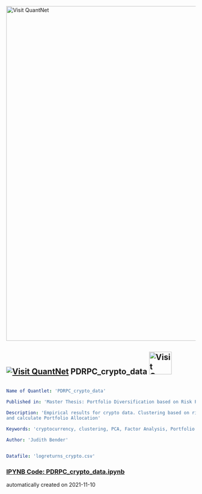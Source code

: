 [<img src="https://github.com/QuantLet/Styleguide-and-FAQ/blob/master/pictures/banner.png" width="888" alt="Visit QuantNet">](http://quantlet.de/)

## [<img src="https://github.com/QuantLet/Styleguide-and-FAQ/blob/master/pictures/qloqo.png" alt="Visit QuantNet">](http://quantlet.de/) **PDRPC_crypto_data** [<img src="https://github.com/QuantLet/Styleguide-and-FAQ/blob/master/pictures/QN2.png" width="60" alt="Visit QuantNet 2.0">](http://quantlet.de/)

```yaml

Name of Quantlet: 'PDRPC_crypto_data'

Published in: 'Master Thesis: Portfolio Diversification based on Risk Profile Clustering'

Description: 'Empirical results for crypto data. Clustering based on risk measuring variables, PCA or Factor Analysis. Select best crypto from each cluster
and calculate Portfolio Allocation'

Keywords: 'cryptocurrency, clustering, PCA, Factor Analysis, Portfolio Allocation'

Author: 'Judith Bender'


Datafile: 'logreturns_crypto.csv'
```

### [IPYNB Code: PDRPC_crypto_data.ipynb](PDRPC_crypto_data.ipynb)


automatically created on 2021-11-10